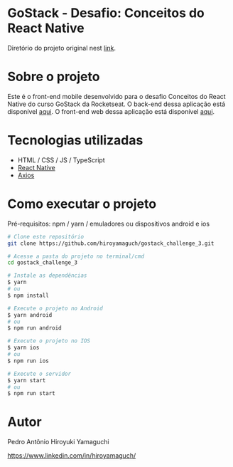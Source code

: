 # GoStack - Desafio: Conceitos do React Native
Diretório do projeto original nest [link](https://github.com/rocketseat-education/bootcamp-gostack-desafios/tree/master/desafio-conceitos-react-native).

# Sobre o projeto

Este é o front-end mobile desenvolvido para o desafio Conceitos do React Native do curso GoStack da Rocketseat. O back-end dessa aplicação está disponível [aqui](https://github.com/hiroyamaguch/gostack_challenge_1). O front-end web dessa aplicação está disponível [aqui](https://github.com/hiroyamaguch/gostack_challenge_2).

# Tecnologias utilizadas
- HTML / CSS / JS / TypeScript
- [React Native](https://reactnative.dev/)
- [Axios](https://github.com/axios/axios)

# Como executar o projeto
Pré-requisitos: npm / yarn / emuladores ou dispositivos android e ios

```bash
# Clone este repositório
git clone https://github.com/hiroyamaguch/gostack_challenge_3.git

# Acesse a pasta do projeto no terminal/cmd
cd gostack_challenge_3

# Instale as dependências
$ yarn
# ou
$ npm install

# Execute o projeto no Android
$ yarn android
# ou
$ npm run android

# Execute o projeto no IOS
$ yarn ios
# ou
$ npm run ios

# Execute o servidor
$ yarn start
# ou
$ npm run start
```

# Autor
Pedro Antônio Hiroyuki Yamaguchi

https://www.linkedin.com/in/hiroyamaguch/
